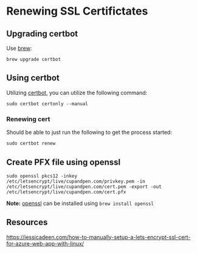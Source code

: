 # Renewing SSL Certifictates

## Upgrading certbot
Use [brew](https://brew.sh/):
```
brew upgrade certbot
```

## Using certbot
Utilizing [certbot](https://certbot.eff.org/), you can utilize the following command:
```
sudo certbot certonly --manual
```

### Renewing cert
Should be able to just run the following to get the process started:
```
sudo certbot renew
```

## Create PFX file using openssl
```
sudo openssl pkcs12 -inkey /etc/letsencrypt/live/cupandpen.com/privkey.pem -in /etc/letsencrypt/live/cupandpen.com/cert.pem -export -out /etc/letsencrypt/live/cupandpen.com/cert.pfx
```

**Note:** [openssl](https://www.openssl.org/) can be installed using `brew install openssl`

## Resources
https://jessicadeen.com/how-to-manually-setup-a-lets-encrypt-ssl-cert-for-azure-web-app-with-linux/